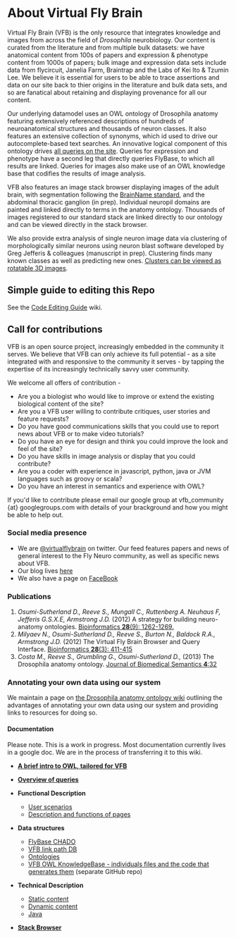 # About Virtual Fly Brain

Virtual Fly Brain (VFB) is the only resource that integrates knowledge and images from across the field of _Drosophila_ neurobiology. Our content is curated from the literature and from multiple bulk datasets:  we have anatomical content from 100s of papers and expression & phenotype content from 1000s of papers; bulk image and expression data sets include data from flycircuit, Janelia Farm, Braintrap and the Labs of Kei Ito & Tzumin Lee.  We believe it is essential for users to be able to trace assertions and data on our site back to thier origins in the literature and bulk data sets, and so are fanatical about retaining and displaying provenance for all our content.

Our underlying datamodel uses an OWL ontology of Drosophila anatomy featuring extensively referenced descriptions of hundreds of neuroanatomical structures and thousands of neuron classes.  It also features an extensive collection of synonyms, which id used to drive our autocomplete-based text searches. An innovative logical component of this ontology drives [all queries on the site](https://github.com/VirtualFlyBrain/VFB/wiki/Queries). Queries for expression and phenotype have a second leg that directly queries FlyBase, to which all results are linked.  Queries for images also make use of an OWL knowledge base that codifies the results of image analysis.

VFB also features an image stack browser displaying images of the adult brain, with segmentation following the [BrainName standard](http://dx.doi.org/10.1016/j.neuron.2013.12.017), and the abdominal thoracic ganglion (in prep).  Individual neuropil domains are painted and linked directly to terms in the anatomy ontology. Thousands of images registered to our standard stack are linked directly to our ontology and can be viewed directly in the stack browser.

We also provide extra analysis of single neuron image data via clustering of morphologically similar neurons using neuron blast software developed by Greg Jefferis & colleagues (manuscript in prep).  Clustering finds many known classes as well as predicting new ones. [Clusters can be viewed as rotatable 3D images](http://flybrain.mrc-lmb.cam.ac.uk/vfb/fc/clusterv/3/Cha-F-300056/webgl.shtml). 

## Simple guide to editing this Repo

See the [Code Editing Guide](https://github.com/VirtualFlyBrain/VFB/wiki/Code-Editing-Guide) wiki.

## Call for contributions

VFB is an open source project, increasingly embedded in the community it serves.  We believe that VFB can only achieve its full potential - as a site integrated with and responsive to the community it serves - by tapping the expertise of its increasingly technically savvy user community.  

We welcome all offers of contribution -

* Are you a biologist who would like to improve or extend the existing biological content of the site?
* Are you a VFB user willing to contribute critiques, user stories and feature requests?
* Do you have good communications skills that you could use to report news about VFB or to make video tutorials?
* Do you have an eye for design and think you could improve the look and feel of the site?
* Do you have skills in image analysis or display that you could contribute?
* Are you a coder with experience in javascript, python, java or JVM languages such as groovy or scala?
* Do you have an interest in semantics and experience with OWL?

If you'd like to contribute please email our google group at vfb_community {at} googlegroups.com with details of your brackground and how you might be able to help out.

### Social media presence

* We are [@virtualflybrain](https://twitter.com/virtualflybrain) on twitter.  Our feed features papers and news of general interest to the Fly Neuro community, as well as specific news about VFB.
* Our blog lives [here](http://vfbblog.inf.ed.ac.uk/)
* We also have a page on [FaceBook](https://www.facebook.com/pages/Virtual-Fly-Brain/131151036987118)

### Publications

 1. _Osumi-Sutherland D., Reeve S., Mungall C., Ruttenberg A. Neuhaus F, Jefferis G.S.X.E, Armstrong J.D._ (2012) A strategy for building neuro-anatomy ontologies. [Bioinformatics __28__(9): 1262-1269.](http://bioinformatics.oxfordjournals.org/content/28/9/1262.full)
 1. _Milyaev N., Osumi-Sutherland D., Reeve S., Burton N., Baldock R.A., Armstrong J.D._ (2012) The Virtual Fly Brain Browser and Query Interface. [Bioinformatics __28__(3): 411-415](http://bioinformatics.oxfordjournals.org/content/28/3/411.full)
 1. _Costa M., Reeve S., Grumbling G., Osumi-Sutherland D.,_ (2013) The Drosophila anatomy ontology. [Journal of Biomedical Semantics __4__:32](http://www.jbiomedsem.com/content/4/1/32)

### Annotating your own data using our system

We maintain a page on [the Drosophila anatomy ontology wiki](https://sourceforge.net/p/fbbtdv/wiki/Annotate_your_data/) outlining the advantages of annotating your own data using our system and providing links to resources for doing so.


#### Documentation
Please note.  This is a work in progress. Most documentation currently lives in a google doc. We are in the process of transferring it to this wiki.

 * __[A brief intro to OWL, tailored for VFB](https://github.com/VirtualFlyBrain/VFB/wiki/Ont)__
 
 * __[Overview of queries](https://github.com/VirtualFlyBrain/VFB/wiki/Queries)__

 * __Functional Description__
     * [User scenarios](https://github.com/VirtualFlyBrain/VFB/wiki/user_scenarios)
     * [Description and functions of pages](https://github.com/VirtualFlyBrain/VFB/wiki/page_descriptions)
 * __Data structures__
     * [FlyBase CHADO](https://github.com/VirtualFlyBrain/VFB/wiki/FBChado)
     * [VFB link path DB](https://github.com/VirtualFlyBrain/VFB/wiki/VFB_DB)
     * [Ontologies](https://github.com/VirtualFlyBrain/VFB/wiki/ont)
     * [VFB OWL KnowledgeBase - individuals files and the code that generates them](https://github.com/VirtualFlyBrain/VFB_owl) (separate GitHub repo)
 * __Technical Description__
     * [Static content](https://github.com/VirtualFlyBrain/VFB/wiki/static_content)
     * [Dynamic content](https://github.com/VirtualFlyBrain/VFB/wiki/dynamic_content)
     * [Java](https://github.com/VirtualFlyBrain/VFB/wiki/java)
 
 * [__Stack Browser__](https://github.com/VirtualFlyBrain/VFB/wiki/stack_browser)
